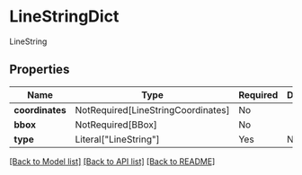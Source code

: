 # LineStringDict

LineString

## Properties
| Name | Type | Required | Description |
| ------------ | ------------- | ------------- | ------------- |
**coordinates** | NotRequired[LineStringCoordinates] | No |  |
**bbox** | NotRequired[BBox] | No |  |
**type** | Literal["LineString"] | Yes | None |


[[Back to Model list]](../../../README.md#models-v2-link) [[Back to API list]](../../../README.md#apis-v2-link) [[Back to README]](../../../README.md)
